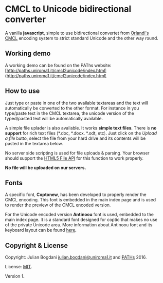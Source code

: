 # CMCL to Unicode bidirectional converter
A vanilla **javascript**, simple to use bidirectional convertet from [Orlandi's CMCL](http://cmcl.it) encoding system to strict standard Unicode and the other way round.

## Working demo
A working demo can be found on the PAThs website: [http://paths.uniroma1.it/cmcl2unicode/index.html](http://paths.uniroma1.it/cmcl2unicode/index.html)

## How to use
Just type or paste in one of the two available textareas and the text will automatically be converted to the other format. For instance in you type/paste text in the CMCL textarea, the unicode version of the typed/pasted text will be automatically available.

A simple file uplader is also available. It works **simple text files**. There is **no support** for rich text files (\*.doc, \*.docx. \*.odt, etc). Just click on the *Upload a file* butto, select the file from your hard drive and its contents will be pasted in the textarea below.

No server side scripting is used for file uploads & parsing. Your browser should support the [HTML5 File API](https://developer.mozilla.org/en-US/docs/Web/API/File) for this function to work properly.

**No file will be uploaded on our servers.**

## Fonts
A specific font, **Coptonew**, has been developed to properly render the CMCL encoding. This font is embedded in the main index page and is used to render the preview of the CMCL encoded version.

For the Unicode encoded version **Antinoou** font is used, embedded to the main index page. It is a standard font designed for coptic that makes no use of the private Unicode area. More information about Antinoou font and its keyboard layout can be found [here](http://www.evertype.com/fonts/coptic/).

## Copyright & License
Copyright: Julian Bogdani <julian.bogdani@uniroma1.it> and [PATHs](http://paths.uniroma1.it) 2016.

License: [MIT](https://opensource.org/licenses/MIT).

Version 1.
